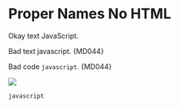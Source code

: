 # Proper Names No HTML

Okay text JavaScript.

Bad text javascript. {MD044}

Bad code `javascript`. {MD044}

<img src="img/javascript/image.png">

<script type="text/javascript">
javascript {MD044}
</script>

<a id="javascript">

<a id="javascript"/>

<javascript/>

<code>javascript</code>
